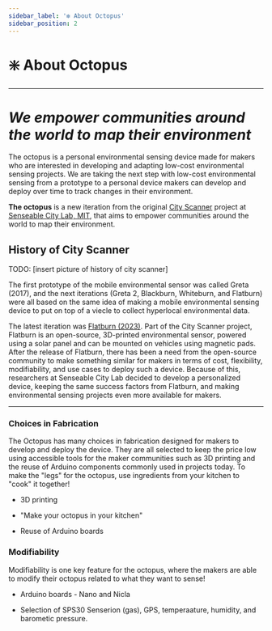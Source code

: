 ```yaml
---
sidebar_label: '❇️ About Octopus'
sidebar_position: 2
---
```


# ❇️ About Octopus

---
# *We empower communities around the world to map their environment*

The octopus is a personal environmental sensing device made for makers who are interested in developing and adapting low-cost environmental sensing projects. We are taking the next step with low-cost environmental sensing from a prototype to a personal device makers can develop and deploy over time to track changes in their environment. 

**The octopus** is a new iteration from the original [City Scanner](https://senseable.mit.edu/cityscanner/) project at [Senseable City Lab, MIT](https://senseable.mit.edu/), that aims to empower communities around the world to map their environment. 

## History of City Scanner

TODO: [insert picture of history of city scanner]

The first prototype of the mobile environmental sensor was called Greta (2017), and the next iterations (Greta 2, Blackburn, Whiteburn, and Flatburn) were all based on the same idea of making a mobile environmental sensing device to put on top of a viecle to collect hyperlocal environmental data. 


The latest iteration was [Flatburn (2023)](https://senseable.mit.edu/flatburn/). Part of the City Scanner project, Flatburn is an open-source, 3D-printed environmental sensor, powered using a solar panel and can be mounted on vehicles using magnetic pads. After the release of Flatburn, there has been a need from the open-source community to make something similar for makers in terms of cost, flexibility, modifiability, and use cases to deploy such a device. Because of this, researchers at Senseable City Lab decided to develop a personalized device, keeping the same success factors from Flatburn, and making environmental sensing projects even more available for makers. 

---

### Choices in Fabrication

The Octopus has many choices in fabrication designed for makers to develop and deploy the device. They are all selected to keep the price low using accessible tools for the maker communities such as 3D printing and the reuse of Arduino components commonly used in projects today. To make the "legs" for the octopus, use ingredients from your kitchen to "cook" it together! 

- 3D printing

- "Make your octopus in your kitchen"

- Reuse of Arduino boards

### Modifiability

Modifiability is one key feature for the octopus, where the makers are able to modify their octopus related to what they want to sense! 

- Arduino boards - Nano and Nicla

- Selection of SPS30 Senserion (gas), GPS, temperaature, humidity, and barometic pressure. 

